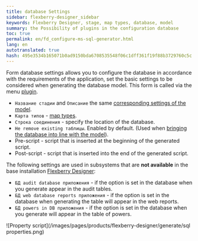 ```yaml
---
title: database Settings
sidebar: flexberry-designer_sidebar
keywords: Flexberry Designer, stage, map types, database, model
summary: the Possibility of plugins in the configuration database
toc: true
permalink: en/fd_configure-ms-sql-generator.html
lang: en
autotranslated: true
hash: 495e3534b165071b0ad9150bda6708535548f06c1dff361f19f88b3729760c5c
---
```


Form database settings allows you to configure the database in accordance with the requirements of the application, set the basic settings to be considered when generating the database model. This form is called via the menu [plugin](fo_orm-case-plugin.html).

* `Название стадии` and `Описание` the same [corresponding settings of the model](fd_project-customization.html).
* `Карта типов` - [map types](fd_types-map.html).
* `Строка соединения` - specify the location of the database.
* `Не remove existing таблицы`. Enabled by default. (Used when [bringing the database into line with the model](fd_matching-db.html)).
* Pre-script - script that is inserted at the beginning of the generated script.
* Post-script - script that is inserted into the end of the generated script.

The following settings are used in subsystems that are __not available__ in the base installation [Flexberry Designer](fd_flexberry-designer.html):

* `БД audit database приложения` - if the option is set in the database when you generate appear in the audit tables.
* `БД web database reports приложения` - if the option is set in the database when generating the table will appear in the web reports.
* `БД powers in DB приложения` - if the option is set in the database when you generate will appear in the table of powers.

![Property script](/images/pages/products/flexberry-designer/generate/sql properties.png)



